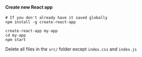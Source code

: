 #### Create new React app

```shell
# If you don't already have it saved globally
npm install -g create-react-app

create-react-app my-app
cd my-app
npm start
```

Delete all files in the `src/` folder except `index.css` and `index.js`
